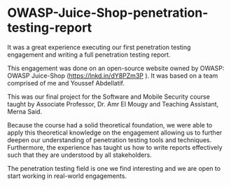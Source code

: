 # OWASP-Juice-Shop-penetration-testing-report


It was a great experience executing our first penetration testing engagement and writing a full penetration testing report.

This engagement was done on an open-source website owned by OWASP: OWASP Juice-Shop (https://lnkd.in/dY8PZm3P
). It was based on a team comprised of me and Youssef Abdellatif.

This was our final project for the Software and Mobile Security course taught by Associate Professor, Dr. Amr El Mougy and Teaching Assistant, Merna Said.

Because the course had a solid theoretical foundation, we were able to apply this theoretical knowledge on the engagement allowing us to further deepen our understanding of penetration testing tools and techniques. Furthermore, the experience has taught us how to write reports effectively such that they are understood by all stakeholders.

The penetration testing field is one we find interesting and we are open to start working in real-world engagements.
